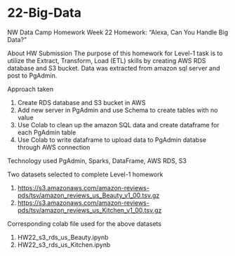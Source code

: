# 22-Big-Data
NW Data Camp Homework Week 22 Homework: “Alexa, Can You Handle Big Data?”

About HW Submission
The purpose of this homework for Level-1 task is to utilize the Extract, Transform, Load (ETL) skills by creating AWS RDS database and S3 bucket. 
Data was extracted from amazon sql server and post to PgAdmin.

Approach taken
  1. Create RDS database and S3 bucket in AWS
  2. Add new server in PgAdmin and use Schema to create tables with no value
  3. Use Colab to clean up the amazon SQL data and create dataframe for each PgAdmin table 
  4. Use Colab to write dataframe to upload data to PgAdmin databse through AWS connection

Technology used
PgAdmin, Sparks, DataFrame, AWS RDS, S3

Two datasets selected to complete Level-1 homework
  1. https://s3.amazonaws.com/amazon-reviews-pds/tsv/amazon_reviews_us_Beauty_v1_00.tsv.gz
  2. https://s3.amazonaws.com/amazon-reviews-pds/tsv/amazon_reviews_us_Kitchen_v1_00.tsv.gz
  
 Corresponding colab file used for the above datasets
  1. HW22_s3_rds_us_Beauty.ipynb
  2. HW22_s3_rds_us_Kitchen.ipynb
  
  
